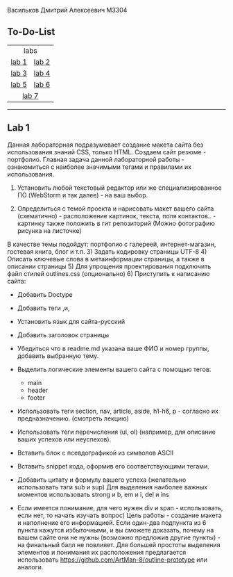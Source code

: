 Васильков Дмитрий Алексеевич M3304

To-Do-List
---
<table>
  <tr>
    <td colspan="2" style="text-align: center">labs</td>
  </tr>
  <tr>
    <td><a href="#lab-1">lab 1</a></td>
    <td><a href="#lab-2">lab 2</a></td>
  </tr>
  <tr>
    <td><a href="#lab-3">lab 3</a></td>
    <td><a href="#lab-4">lab 4</a></td>
  </tr>
  <tr>
    <td><a href="#lab-5">lab 5</a></td>
    <td><a href="#lab-6">lab 6</a></td>
  </tr>
  <tr>
    <td colspan="2" style="text-align: center"><a href="#lab-7">lab 7</a></td>
  </tr>
</table>

---

## Lab 1

Данная лабораторная подразумевает создание макета сайта без использования знаний CSS, только HTML. Создаем сайт резюме - портфолио. Главная задача данной лабораторной работы - ознакомиться с наиболее значимыми тегами и правилами их использования.

1) Установить любой текстовый редактор или же специализированное ПО (WebStorm и так далее) - на ваш выбор.

2) Определиться с темой проекта и нарисовать макет вашего сайта (схематично) - расположение картинок, текста, поля контактов.. - картинку также положить в гит репозиторий (Можно фотографию рисунка на листочке)


В качестве темы подойдут: портфолио с галереей, интернет-магазин, гостевая книга, блог и т.п.
3) Задать кодировку страницы  UTF-8
4) Описать ключевые слова в метаинформации страницы, а также в описании страницы
5) Для упрощения проектирования подключить файл стилей outlines.css (опционально)
6) Приступить к написанию сайта:

* Добавить Doctype
* Добавить теги <html>,<head>и<body>,
* Установить язык для сайта-русский
* Добавить заголовок страницы
* Убедиться что в readme.md указана ваше ФИО и номер группы, добавить выбранную тему.
* Выделить логические элементы вашего сайта с помощью  тегов:
  * main
  * header
  * footer
* Использовать теги section, nav, article, aside, h1-h6, p - согласно их предназначению. (смотреть лекцию)
* Использовать теги перечисления (ul, ol) (например, для описание ваших успехов или неуспехов).
* Вставить блок с псевдографикой из символов ASCII
* Вставить snippet кода, оформив его соответствующими тегами.
* Добавить цитату и формулу вашего успеха (желательно использовать тэги sub и sup)
Для выделения наиболее важных моментов использовать strong и b, em и i, del и ins


* Если имеется понимание, для чего нужен div и span - использовать, если нет, то начать изучать вопрос)
Цель работы - создание макета и наполнение его информацией. Если один-два подпункта из 6 пункта кажутся избыточными, и вы сможете доказать, почему на вашем сайте они не нужны (возможно предложив другие пункты) - на финальный балл не повлияет.
Для большей простоты выделения элементов и понимания их расположения предлагается использовать https://github.com/ArtMan-8/outline-prototype или аналоги.
